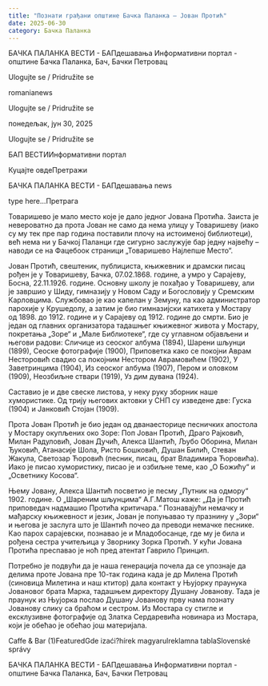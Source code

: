 ```yaml
---
title: "Познати грађани општине Бачка Паланка – Јован Протић"
date: 2025-06-30
category: Бачка Паланка
---
```


БАЧКА ПАЛАНКА ВЕСТИ - БАПдешавања Информативни портал - општине Бачка Паланка, Бач, Бачки Петровац

Ulogujte se / Pridružite se

romanianews

Ulogujte se / Pridružite se

понедељак, јун 30, 2025

Ulogujte se / Pridružite se

БАП ВЕСТИИнформативни портал

Куцајте овдеПретражи

БАЧКА ПАЛАНКА ВЕСТИ - БАПдешавања news

type here...Претрага

Товаришево је мало место које је дало једног Јована Протића. Заиста је невероватно да прота Јован не само да нема улицу у Товаришеву (иако су му тек пре пар година поставили плочу на истоименој библиотеци), већ нема ни у Бачкој Паланци где сигурно заслужује бар једну највећу – наводи се на Фацебоок страници „Товаришево Најлепше Место“.

Јован Протић, свештеник, публициста, књижевник и драмски писац рођен је у Товаришеву, Бачка, 07.02.1868. године, а умро у Сарајеву, Босна, 22.11.1926. године. Основну школу је похађао у Товаришеву, али је завршио у Шиду, гимназију у Новом Саду и Богословију у Сремским Карловцима. Службовао је као капелан у Земуну, па као администратор парохије у Крушедолу, а затим је био гимназијски катихета у Мостару од 1898. до 1912. године и у Сарајеву од 1912. године до смрти.
Био је један од главних организатора тадашњег књижевног живота у Мостару, покретања „Зоре“ и „Мале Библиотеке“, где су углавном објављени и његови радови: Сличице из сеоског албума (1894), Шарени шљунци (1899), Сеоске фотографије (1900), Приповетка како се покојни Аврам Несторовић свадио са покојним Нестором Аврамовићем (1902), У Заветринцима (1904), Из сеоског албума (1907), Пером и оловком (1909), Неозбиљне ствари (1919), Уз дим дувана (1924).


Саставио је и две свеске листова, у неку руку зборник наше хумористике. Од трију његових актовки у СНП су изведене две: Гуска (1904) и Јанковић Стојан (1909).



Прота Јован Протић је био један од дванаесторице песничких апостола у Мостару окупљених око Зоре: Поп Јован Протић, Драго Рајковић, Милан Радуловић, Јован Дучић, Алекса Шантић, Љубо Оборина, Милан Ђуковић, Атанасије Шола, Ристо Бошковић, Душан Билић, Стеван Жакула, Светозар Ћоровић (песник, писац, брат Владимира Ћоровића). Иако је писао хумористику, писао је и озбиљне теме, као „О Божићу“ и „Осветнику Косова“.


Њему Јовану, Алекса Шантић посветио је песму „Путник на одмору“ 1902. године.
О „Шареним шљунцима“ А.Г.Матош каже: „Да је Протић приповедач надмашио Протића критичара.“ Познавајући немачку и мађарску књижевност и језик, Јован је попуњавао ту празнину у „Зори“ и његова је заслуга што је Шантић почео да преводи немачке песнике.
Као парох сарајевски, познавао је и Младобосанце, где му је била и рођена сестра учитељица у Зворнику Зорка Протић. У кући Јована Протића преспавао је ноћ пред атентат Гаврило Принцип.

Потребно је подвући да је наша генерација почела да се упознаје да делима проте Јована пре 10-так година када је др Милена Протић (синовица Милетина и наш ктитор) дала контакт у Њујорку праунука Јовановог брата Марка, тадашњем директору Душану Јованову. Тада је праунук из Њујорка послао Душану Јованову прву нама познату Јованову слику са браћом и сестром. Из Мостара су стигле и ексклузивне фотографије од Златка Сердаревића новинара из Мостара, који је обећао је обећао још материјала.

Caffe & Bar (1)FeaturedGde izaći?hírek magyarulreklamna tablaSlovenské správy

БАЧКА ПАЛАНКА ВЕСТИ - БАПдешавања Информативни портал - општине Бачка Паланка, Бач, Бачки Петровац
